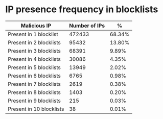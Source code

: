 # IP presence frequency in blocklists
| Malicious IP | Number of IPs | % |
|----|----|----|
| Present in 1 blocklist | 472433 | 68.34% |
| Present in 2 blocklists | 95432 | 13.80% |
| Present in 3 blocklists | 68391 | 9.89% |
| Present in 4 blocklists | 30086 | 4.35% |
| Present in 5 blocklists | 13949 | 2.02% |
| Present in 6 blocklists | 6765 | 0.98% |
| Present in 7 blocklists | 2619 | 0.38% |
| Present in 8 blocklists | 1403 | 0.20% |
| Present in 9 blocklists | 215 | 0.03% |
| Present in 10 blocklists | 38 | 0.01% |
